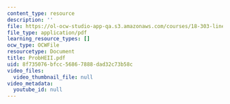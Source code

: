 ```yaml
---
content_type: resource
description: ''
file: https://ol-ocw-studio-app-qa.s3.amazonaws.com/courses/18-303-linear-partial-differential-equations-fall-2006/8f735076bfcc56867888dad32c73b58c_ProbHEII.pdf
file_type: application/pdf
learning_resource_types: []
ocw_type: OCWFile
resourcetype: Document
title: ProbHEII.pdf
uid: 8f735076-bfcc-5686-7888-dad32c73b58c
video_files:
  video_thumbnail_file: null
video_metadata:
  youtube_id: null
---
```

